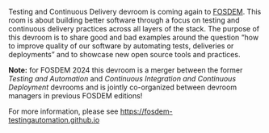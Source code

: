 Testing and Continuous Delivery devroom is coming again to
[FOSDEM](https://fosdem.org/). This room is about building better
software through a focus on testing and continuous delivery practices
across all layers of the stack. The purpose of this devroom is to
share good and bad examples around the question
“how to improve quality of our software by automating tests, deliveries or deployments”
and to showcase new open source tools and practices.

**Note:** for FOSDEM 2024 this devroom is a merger between the former
*Testing and Automation* and *Continuous Integration and Continuous Deployment*
devrooms and is jointly co-organized between devroom managers in previous FOSDEM editions!

For more information, please see
https://fosdem-testingautomation.github.io
